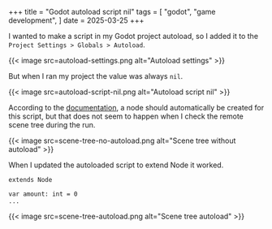 +++
title = "Godot autoload script nil"
tags = [
    "godot",
    "game development",
]
date = 2025-03-25
+++

I wanted to make a script in my Godot project autoload, so I added it to the `Project Settings > Globals > Autoload`.

{{< image src=autoload-settings.png alt="Autoload settings" >}}

But when I ran my project the value was always `nil`.

{{< image src=autoload-script-nil.png alt="Autoload script nil" >}}

According to the [documentation](https://docs.godotengine.org/en/stable/tutorials/scripting/singletons_autoload.html#autoload), a node should automatically be created for this script, but that does not seem to happen when I check the remote scene tree during the run.

{{< image src=scene-tree-no-autoload.png alt="Scene tree without autoload" >}}

When I updated the autoloaded script to extend Node it worked.

``` gdscript
extends Node

var amount: int = 0
...
```

{{< image src=scene-tree-autoload.png alt="Scene tree autoload" >}}